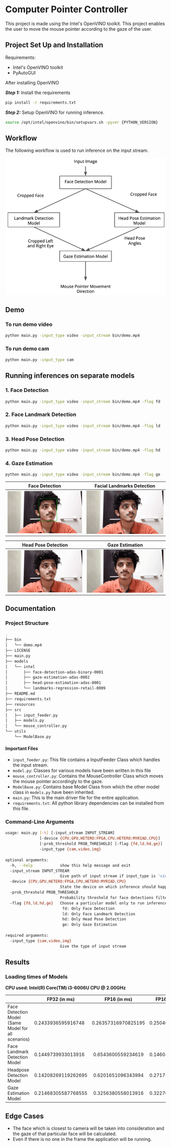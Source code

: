 # Computer Pointer Controller

This project is made using the Intel's OpenVINO toolkit. This project enables the user to move the mouse pointer according to the gaze of the user.

## Project Set Up and Installation

Requirements:
* Intel's OpenVINO toolkit
* PyAutoGUI

After installing OpenVINO 

***Step 1:*** Install the requirements

```bash
pip install -r requirements.txt
```

***Step 2:*** Setup OpenVINO for running inference.

```bash
source /opt/intel/openvino/bin/setupvars.sh -pyver {PYTHON_VERSION}
```

## Workflow

The following workflow is used to run inference on the input stream.

![](resources/pipeline.png)

## Demo

### To run demo video

```bash
python main.py -input_type video -input_stream bin/demo.mp4 
```

### To run demo cam

```bash
python main.py -input_type cam
```

## Running inferences on separate models

### 1. Face Detection

```bash
python main.py -input_type video -input_stream bin/demo.mp4 -flag fd
```

### 2. Face Landmark Detection

```bash
python main.py -input_type video -input_stream bin/demo.mp4 -flag ld
```

### 3. Head Pose Detection

```bash
python main.py -input_type video -input_stream bin/demo.mp4 -flag hd
```

### 4. Gaze Estimation

```bash
python main.py -input_type video -input_stream bin/demo.mp4 -flag ge
```

| Face Detection        | Facial Landmarks Detection |
|-----------------------|----------------------------|
| ![](resources/fd.gif) | ![](resources/ld.gif)      |


| Head Pose Detection   | Gaze Estimation       |
|-----------------------|-----------------------|
| ![](resources/hd.gif) | ![](resources/gaze.gif) |

## Documentation

### Project Structure

```bash
.
├── bin
│   └── demo.mp4
├── LICENSE
├── main.py
├── models
│   └── intel
│       ├── face-detection-adas-binary-0001
│       ├── gaze-estimation-adas-0002
│       ├── head-pose-estimation-adas-0001
│       └── landmarks-regression-retail-0009
├── README.md
├── requirements.txt
├── resources
├── src
│   ├── input_feeder.py
│   ├── models.py
│   └── mouse_controller.py
└── utils
    └── ModelBase.py
```

#### Important Files

* `input_feeder.py`: This file contains a InputFeeder Class which handles the input stream.
* `model.py`: Classes for various models have been written in this file
* `mouse_controller.py`: Contains the MouseController Class which moves the mouse pointer accordingly to the gaze.
* `ModelBase.py`: Contains base Model Class from which the other model class in `models.py` have been inherited.
* `main.py`: This is the main driver file for the entire application.
* `requirements.txt`: All python library dependencies can be installed from this file.

### Command-Line Arguments

```bash
usage: main.py [-h] [-input_stream INPUT_STREAM]
               [-device {CPU,GPU,HETERO:FPGA,CPU,HETERO:MYRIAD,CPU}]
               [-prob_threshold PROB_THRESHOLD] [-flag {fd,ld,hd,ge}]
               -input_type {cam,video,img}

optional arguments:
  -h, --help            show this help message and exit
  -input_stream INPUT_STREAM
                        Give path of input stream if input_type is 'video' or 'img'
  -device {CPU,GPU,HETERO:FPGA,CPU,HETERO:MYRIAD,CPU}
                        State the device on which inference should happen
  -prob_threshold PROB_THRESHOLD
                        Probability threshold for face detections filtering
  -flag {fd,ld,hd,ge}   Choose a particular model only to run inference 
                         fd: Only Face Detection 
                         ld: Only Face Landmark Detection 
                         hd: Only Head Pose Detection 
                         ge: Only Gaze Estimation

required arguments:
  -input_type {cam,video,img}
                        Give the type of input stream
```

## Results

### Loading times of Models

**CPU used: Intel(R) Core(TM) i3-6006U CPU @ 2.00GHz**

|                                                     | FP32 (in ms)        |     FP16 (in ms)    | FP16-INT8 (in ms)   |
|-----------------------------------------------------|---------------------|:-------------------:|---------------------|
| Face Detection Model (Same Model for all scenarios) | 0.2433936595916748  | 0.26357316970825195 | 0.2504093647003174  |
| Face Landmark Detection Model                       | 0.1449739933013916  | 0.6543600559234619  | 0.14608454704284668 |
| Headpose Detection Model                            | 0.14208269119262695 | 0.6201651096343994  | 0.271759033203125   |
| Gaze Estimation Model                               | 0.21468305587768555 | 0.3256380558013916  | 0.3227040767669678  |

## Edge Cases

* The face which is closest to camera will be taken into consideration and the gaze of that particular face will be calculated.
* Even if there is no one in the frame the application will be running.
